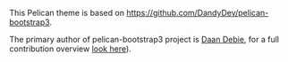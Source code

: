 This Pelican theme is based on https://github.com/DandyDev/pelican-bootstrap3.

The primary author of pelican-bootstrap3 project is
[Daan Debie](https://github.com/DandyDev), for a full contribution overview
[look here](https://github.com/DandyDev/pelican-bootstrap3/graphs/contributors)).
